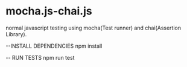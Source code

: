# mocha.js-chai.js
normal javascript testing using mocha(Test runner) and chai(Assertion Library).

--INSTALL DEPENDENCIES
npm install

-- RUN TESTS
npm run test
